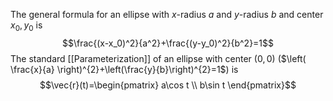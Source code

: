 The general formula for an ellipse with $x$-radius $a$ and $y$-radius $b$ and center $x_0,y_0$ is 
$$\frac{(x-x_0)^2}{a^2}+\frac{(y-y_0)^2}{b^2}=1$$
The standard [[Parameterization]] of an ellipse with center $(0,0)$ ($\left( \frac{x}{a} \right)^{2}+\left(\frac{y}{b}\right)^{2}=1$) is 
$$\vec{r}(t)=\begin{pmatrix}
a\cos t \\
b\sin t
\end{pmatrix}$$